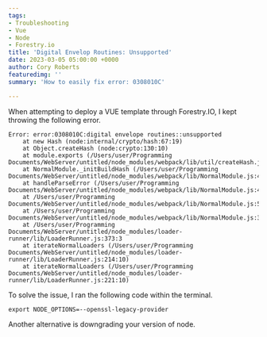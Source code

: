 ```yaml
---
tags:
- Troubleshooting
- Vue
- Node
- Forestry.io
title: 'Digital Envelop Routines: Unsupported'
date: 2023-03-05 05:00:00 +0000
author: Cory Roberts
featuredimg: ''
summary: 'How to easily fix error: 0308010C'

---
```

When attempting to deploy a VUE template through Forestry.IO, I kept throwing the following error.  

    Error: error:0308010C:digital envelope routines::unsupported
        at new Hash (node:internal/crypto/hash:67:19)
        at Object.createHash (node:crypto:130:10)
        at module.exports (/Users/user/Programming Documents/WebServer/untitled/node_modules/webpack/lib/util/createHash.js:135:53)
        at NormalModule._initBuildHash (/Users/user/Programming Documents/WebServer/untitled/node_modules/webpack/lib/NormalModule.js:417:16)
        at handleParseError (/Users/user/Programming Documents/WebServer/untitled/node_modules/webpack/lib/NormalModule.js:471:10)
        at /Users/user/Programming Documents/WebServer/untitled/node_modules/webpack/lib/NormalModule.js:503:5
        at /Users/user/Programming Documents/WebServer/untitled/node_modules/webpack/lib/NormalModule.js:358:12
        at /Users/user/Programming Documents/WebServer/untitled/node_modules/loader-runner/lib/LoaderRunner.js:373:3
        at iterateNormalLoaders (/Users/user/Programming Documents/WebServer/untitled/node_modules/loader-runner/lib/LoaderRunner.js:214:10)
        at iterateNormalLoaders (/Users/user/Programming Documents/WebServer/untitled/node_modules/loader-runner/lib/LoaderRunner.js:221:10) 

To solve the issue, I ran the following code within the terminal. 

    export NODE_OPTIONS=--openssl-legacy-provider

Another alternative is downgrading your version of node.
